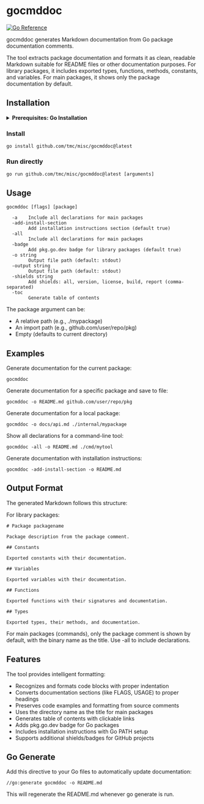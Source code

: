 # gocmddoc

[![Go Reference](https://pkg.go.dev/badge/github.com/tmc/misc/gocmddoc.svg)](https://pkg.go.dev/github.com/tmc/misc/gocmddoc)

gocmddoc generates Markdown documentation from Go package documentation comments.

The tool extracts package documentation and formats it as clean, readable Markdown suitable for README files or other documentation purposes. For library packages, it includes exported types, functions, methods, constants, and variables. For main packages, it shows only the package documentation by default.
## Installation

<details>
<summary><b>Prerequisites: Go Installation</b></summary>

You'll need Go 1.24 or later. [Install Go](https://go.dev/doc/install) if you haven't already.

<details>
<summary><b>Setting up your PATH</b></summary>

After installing Go, ensure that `$HOME/go/bin` is in your PATH:

<details>
<summary><b>For bash users</b></summary>

Add to `~/.bashrc` or `~/.bash_profile`:
```bash
export PATH="$PATH:$HOME/go/bin"
```

Then reload your configuration:
```bash
source ~/.bashrc
```

</details>

<details>
<summary><b>For zsh users</b></summary>

Add to `~/.zshrc`:
```bash
export PATH="$PATH:$HOME/go/bin"
```

Then reload your configuration:
```bash
source ~/.zshrc
```

</details>

</details>

</details>

### Install

```console
go install github.com/tmc/misc/gocmddoc@latest
```

### Run directly

```console
go run github.com/tmc/misc/gocmddoc@latest [arguments]
```

## Usage

	gocmddoc [flags] [package]

	  -a	Include all declarations for main packages
	  -add-install-section
			Add installation instructions section (default true)
	  -all
			Include all declarations for main packages
	  -badge
			Add pkg.go.dev badge for library packages (default true)
	  -o string
			Output file path (default: stdout)
	  -output string
			Output file path (default: stdout)
	  -shields string
			Add shields: all, version, license, build, report (comma-separated)
	  -toc
			Generate table of contents

The package argument can be:

  - A relative path (e.g., ./mypackage)
  - An import path (e.g., github.com/user/repo/pkg)
  - Empty (defaults to current directory)

## Examples

Generate documentation for the current package:

	gocmddoc

Generate documentation for a specific package and save to file:

	gocmddoc -o README.md github.com/user/repo/pkg

Generate documentation for a local package:

	gocmddoc -o docs/api.md ./internal/mypackage

Show all declarations for a command-line tool:

	gocmddoc -all -o README.md ./cmd/mytool

Generate documentation with installation instructions:

	gocmddoc -add-install-section -o README.md

## Output Format

The generated Markdown follows this structure:

For library packages:

	# Package packagename

	Package description from the package comment.

	## Constants

	Exported constants with their documentation.

	## Variables

	Exported variables with their documentation.

	## Functions

	Exported functions with their signatures and documentation.

	## Types

	Exported types, their methods, and documentation.

For main packages (commands), only the package comment is shown by default, with the binary name as the title. Use -all to include declarations.

## Features

The tool provides intelligent formatting:

  - Recognizes and formats code blocks with proper indentation
  - Converts documentation sections (like FLAGS, USAGE) to proper headings
  - Preserves code examples and formatting from source comments
  - Uses the directory name as the title for main packages
  - Generates table of contents with clickable links
  - Adds pkg.go.dev badge for Go packages
  - Includes installation instructions with Go PATH setup
  - Supports additional shields/badges for GitHub projects

## Go Generate

Add this directive to your Go files to automatically update documentation:

	//go:generate gocmddoc -o README.md

This will regenerate the README.md whenever go generate is run.
